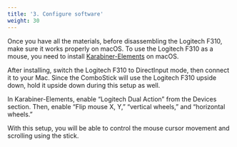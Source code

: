 ```yaml
---
title: '3. Configure software'
weight: 30
---
```


Once you have all the materials, before disassembling the Logitech F310, make sure it works properly on macOS.
To use the Logitech F310 as a mouse, you need to install [Karabiner-Elements](https://karabiner-elements.pqrs.org/) on macOS.

After installing, switch the Logitech F310 to DirectInput mode, then connect it to your Mac. Since the ComboStick will use the Logitech F310 upside down, hold it upside down during this setup as well.

In Karabiner-Elements, enable “Logitech Dual Action” from the Devices section. Then, enable “Flip mouse X, Y,” “vertical wheels,” and “horizontal wheels.”

With this setup, you will be able to control the mouse cursor movement and scrolling using the stick.
